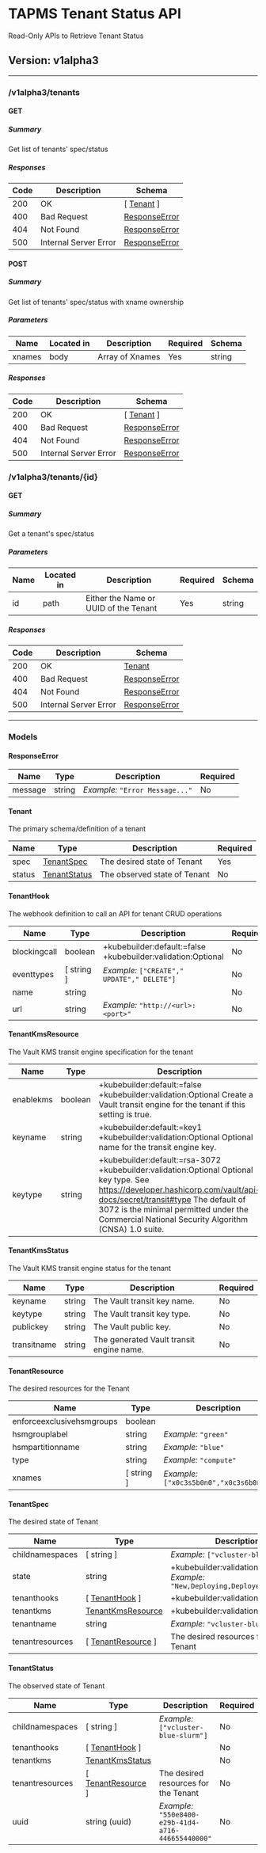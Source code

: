 # TAPMS Tenant Status API
Read-Only APIs to Retrieve Tenant Status

## Version: v1alpha3

---
### /v1alpha3/tenants

#### GET
##### Summary

Get list of tenants' spec/status

##### Responses

| Code | Description | Schema |
| ---- | ----------- | ------ |
| 200 | OK | [ [Tenant](#tenant) ] |
| 400 | Bad Request | [ResponseError](#responseerror) |
| 404 | Not Found | [ResponseError](#responseerror) |
| 500 | Internal Server Error | [ResponseError](#responseerror) |

#### POST
##### Summary

Get list of tenants' spec/status with xname ownership

##### Parameters

| Name | Located in | Description | Required | Schema |
| ---- | ---------- | ----------- | -------- | ------ |
| xnames | body | Array of Xnames | Yes | string |

##### Responses

| Code | Description | Schema |
| ---- | ----------- | ------ |
| 200 | OK | [ [Tenant](#tenant) ] |
| 400 | Bad Request | [ResponseError](#responseerror) |
| 404 | Not Found | [ResponseError](#responseerror) |
| 500 | Internal Server Error | [ResponseError](#responseerror) |

### /v1alpha3/tenants/{id}

#### GET
##### Summary

Get a tenant's spec/status

##### Parameters

| Name | Located in | Description | Required | Schema |
| ---- | ---------- | ----------- | -------- | ------ |
| id | path | Either the Name or UUID of the Tenant | Yes | string |

##### Responses

| Code | Description | Schema |
| ---- | ----------- | ------ |
| 200 | OK | [Tenant](#tenant) |
| 400 | Bad Request | [ResponseError](#responseerror) |
| 404 | Not Found | [ResponseError](#responseerror) |
| 500 | Internal Server Error | [ResponseError](#responseerror) |

---
### Models

#### ResponseError

| Name | Type | Description | Required |
| ---- | ---- | ----------- | -------- |
| message | string | *Example:* `"Error Message..."` | No |

#### Tenant

The primary schema/definition of a tenant

| Name | Type | Description | Required |
| ---- | ---- | ----------- | -------- |
| spec | [TenantSpec](#tenantspec) | The desired state of Tenant | Yes |
| status | [TenantStatus](#tenantstatus) | The observed state of Tenant | No |

#### TenantHook

The webhook definition to call an API for tenant CRUD operations

| Name | Type | Description | Required |
| ---- | ---- | ----------- | -------- |
| blockingcall | boolean | +kubebuilder:default:=false +kubebuilder:validation:Optional | No |
| eventtypes | [ string ] | *Example:* `["CREATE"," UPDATE"," DELETE"]` | No |
| name | string |  | No |
| url | string | *Example:* `"http://<url>:<port>"` | No |

#### TenantKmsResource

The Vault KMS transit engine specification for the tenant

| Name | Type | Description | Required |
| ---- | ---- | ----------- | -------- |
| enablekms | boolean | +kubebuilder:default:=false +kubebuilder:validation:Optional Create a Vault transit engine for the tenant if this setting is true. | No |
| keyname | string | +kubebuilder:default:=key1 +kubebuilder:validation:Optional Optional name for the transit engine key. | No |
| keytype | string | +kubebuilder:default:=rsa-3072 +kubebuilder:validation:Optional Optional key type. See https://developer.hashicorp.com/vault/api-docs/secret/transit#type The default of 3072 is the minimal permitted under the Commercial National Security Algorithm (CNSA) 1.0 suite. | No |

#### TenantKmsStatus

The Vault KMS transit engine status for the tenant

| Name | Type | Description | Required |
| ---- | ---- | ----------- | -------- |
| keyname | string | The Vault transit key name. | No |
| keytype | string | The Vault transit key type. | No |
| publickey | string | The Vault public key. | No |
| transitname | string | The generated Vault transit engine name. | No |

#### TenantResource

The desired resources for the Tenant

| Name | Type | Description | Required |
| ---- | ---- | ----------- | -------- |
| enforceexclusivehsmgroups | boolean |  | No |
| hsmgrouplabel | string | *Example:* `"green"` | No |
| hsmpartitionname | string | *Example:* `"blue"` | No |
| type | string | *Example:* `"compute"` | Yes |
| xnames | [ string ] | *Example:* `["x0c3s5b0n0","x0c3s6b0n0"]` | Yes |

#### TenantSpec

The desired state of Tenant

| Name | Type | Description | Required |
| ---- | ---- | ----------- | -------- |
| childnamespaces | [ string ] | *Example:* `["vcluster-blue-slurm"]` | No |
| state | string | +kubebuilder:validation:Optional<br>*Example:* `"New,Deploying,Deployed,Deleting"` | No |
| tenanthooks | [ [TenantHook](#tenanthook) ] | +kubebuilder:validation:Optional | No |
| tenantkms | [TenantKmsResource](#tenantkmsresource) | +kubebuilder:validation:Optional | No |
| tenantname | string | *Example:* `"vcluster-blue"` | Yes |
| tenantresources | [ [TenantResource](#tenantresource) ] | The desired resources for the Tenant | Yes |

#### TenantStatus

The observed state of Tenant

| Name | Type | Description | Required |
| ---- | ---- | ----------- | -------- |
| childnamespaces | [ string ] | *Example:* `["vcluster-blue-slurm"]` | No |
| tenanthooks | [ [TenantHook](#tenanthook) ] |  | No |
| tenantkms | [TenantKmsStatus](#tenantkmsstatus) |  | No |
| tenantresources | [ [TenantResource](#tenantresource) ] | The desired resources for the Tenant | No |
| uuid | string (uuid) | *Example:* `"550e8400-e29b-41d4-a716-446655440000"` | No |
